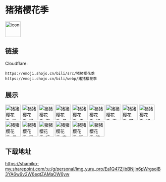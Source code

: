 # 猪猪樱花季
<img src="https://emoji.shojo.cn/bili/src/猪猪樱花季/icon.png" width="50" height="50" alt="icon">

## 链接
Cloudflare:
```
https://emoji.shojo.cn/bili/src/猪猪樱花季
https://emoji.shojo.cn/bili/webp/猪猪樱花季
```
## 展示
<img src="https://emoji.shojo.cn/bili/src/猪猪樱花季/猪猪樱花季-哈喽.png" width="50" height="50" alt="猪猪樱花季-哈喽">
<img src="https://emoji.shojo.cn/bili/src/猪猪樱花季/猪猪樱花季-爆哭.png" width="50" height="50" alt="猪猪樱花季-爆哭">
<img src="https://emoji.shojo.cn/bili/src/猪猪樱花季/猪猪樱花季-懒得理你.png" width="50" height="50" alt="猪猪樱花季-懒得理你">
<img src="https://emoji.shojo.cn/bili/src/猪猪樱花季/猪猪樱花季-呆.png" width="50" height="50" alt="猪猪樱花季-呆">
<img src="https://emoji.shojo.cn/bili/src/猪猪樱花季/猪猪樱花季-疯狂摇头.png" width="50" height="50" alt="猪猪樱花季-疯狂摇头">
<img src="https://emoji.shojo.cn/bili/src/猪猪樱花季/猪猪樱花季-好气.png" width="50" height="50" alt="猪猪樱花季-好气">
<img src="https://emoji.shojo.cn/bili/src/猪猪樱花季/猪猪樱花季-害羞.png" width="50" height="50" alt="猪猪樱花季-害羞">
<img src="https://emoji.shojo.cn/bili/src/猪猪樱花季/猪猪樱花季-可爱.png" width="50" height="50" alt="猪猪樱花季-可爱">
<img src="https://emoji.shojo.cn/bili/src/猪猪樱花季/猪猪樱花季-好喜欢.png" width="50" height="50" alt="猪猪樱花季-好喜欢">
<img src="https://emoji.shojo.cn/bili/src/猪猪樱花季/猪猪樱花季-晕了.png" width="50" height="50" alt="猪猪樱花季-晕了">
<img src="https://emoji.shojo.cn/bili/src/猪猪樱花季/猪猪樱花季-屁.png" width="50" height="50" alt="猪猪樱花季-屁">
<img src="https://emoji.shojo.cn/bili/src/猪猪樱花季/猪猪樱花季-哼.png" width="50" height="50" alt="猪猪樱花季-哼">
<img src="https://emoji.shojo.cn/bili/src/猪猪樱花季/猪猪樱花季-害怕.png" width="50" height="50" alt="猪猪樱花季-害怕">
<img src="https://emoji.shojo.cn/bili/src/猪猪樱花季/猪猪樱花季-睡大觉.png" width="50" height="50" alt="猪猪樱花季-睡大觉">
<img src="https://emoji.shojo.cn/bili/src/猪猪樱花季/猪猪樱花季-暗中观察.png" width="50" height="50" alt="猪猪樱花季-暗中观察">

## 下载地址

https://shamiko-my.sharepoint.com/:u:/g/personal/img_yuru_pro/Ea1Q47ZjlbBNjIn6pWrgsoIB3YA6w9v2W6eqtZAMaOW6yw